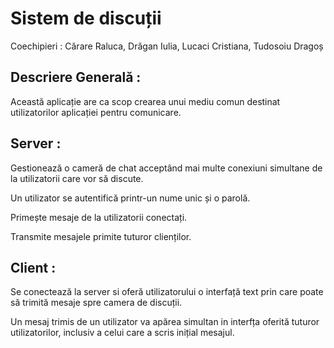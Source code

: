 # Sistem de discuții

Coechipieri : Cărare Raluca, Drăgan Iulia, Lucaci Cristiana, Tudosoiu Dragoș

## Descriere Generală :

Această aplicație are ca scop crearea unui mediu comun destinat utilizatorilor aplicației pentru comunicare.

## Server :

Gestionează o cameră de chat acceptând mai multe conexiuni simultane de la utilizatorii care vor să discute.

Un utilizator se autentifică printr-un nume unic și o parolă.

Primește mesaje de la utilizatorii conectați.

Transmite mesajele primite tuturor clienților.

## Client :

Se conectează la server si oferă utilizatorului o interfață text prin care poate să trimită mesaje spre camera de discuții.

Un mesaj trimis de un utilizator va apărea simultan in interfța oferită tuturor utilizatorilor, inclusiv a celui care a scris inițial mesajul.
